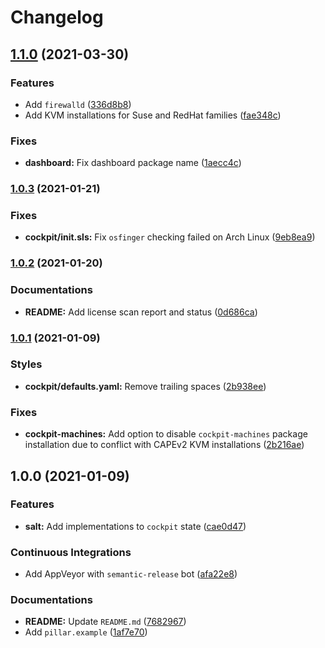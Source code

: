 # Changelog

## [1.1.0](https://github.com/extra2000/cockpit-formula/compare/v1.0.3...v1.1.0) (2021-03-30)


### Features

* Add `firewalld` ([336d8b8](https://github.com/extra2000/cockpit-formula/commit/336d8b8b5eb979eb18ae70f8522988280ad73952))
* Add KVM installations for Suse and RedHat families ([fae348c](https://github.com/extra2000/cockpit-formula/commit/fae348ce4c06a7ee0a6008ed2152b794e8c65ac0))


### Fixes

* **dashboard:** Fix dashboard package name ([1aecc4c](https://github.com/extra2000/cockpit-formula/commit/1aecc4cbbc744db66609923476eeb6b08a868afe))

### [1.0.3](https://github.com/extra2000/cockpit-formula/compare/v1.0.2...v1.0.3) (2021-01-21)


### Fixes

* **cockpit/init.sls:** Fix `osfinger` checking failed on Arch Linux ([9eb8ea9](https://github.com/extra2000/cockpit-formula/commit/9eb8ea9f6bafdc2658e8abd6bbfec067746e701d))

### [1.0.2](https://github.com/extra2000/cockpit-formula/compare/v1.0.1...v1.0.2) (2021-01-20)


### Documentations

* **README:** Add license scan report and status ([0d686ca](https://github.com/extra2000/cockpit-formula/commit/0d686cabf135a9c6f98e6d2168ec9a4249187ce1))

### [1.0.1](https://github.com/extra2000/cockpit-formula/compare/v1.0.0...v1.0.1) (2021-01-09)


### Styles

* **cockpit/defaults.yaml:** Remove trailing spaces ([2b938ee](https://github.com/extra2000/cockpit-formula/commit/2b938eed6d4b0ca9eac4c44208270d2c78828c81))


### Fixes

* **cockpit-machines:** Add option to disable `cockpit-machines` package installation due to conflict with CAPEv2 KVM installations ([2b216ae](https://github.com/extra2000/cockpit-formula/commit/2b216ae3c3fa41cd597d323f7fb5e1cec98c48f9))

## 1.0.0 (2021-01-09)


### Features

* **salt:** Add implementations to `cockpit` state ([cae0d47](https://github.com/extra2000/cockpit-formula/commit/cae0d471060f8dd25f36d002bcd84ec88379c765))


### Continuous Integrations

* Add AppVeyor with `semantic-release` bot ([afa22e8](https://github.com/extra2000/cockpit-formula/commit/afa22e8babf179fa0fc1a2bc693f8b42c083ec32))


### Documentations

* **README:** Update `README.md` ([7682967](https://github.com/extra2000/cockpit-formula/commit/768296771162fbe3792791966c94fe68457c54ec))
* Add `pillar.example` ([1af7e70](https://github.com/extra2000/cockpit-formula/commit/1af7e70143a36c85cb140ecaf1f7be46013d27f0))
